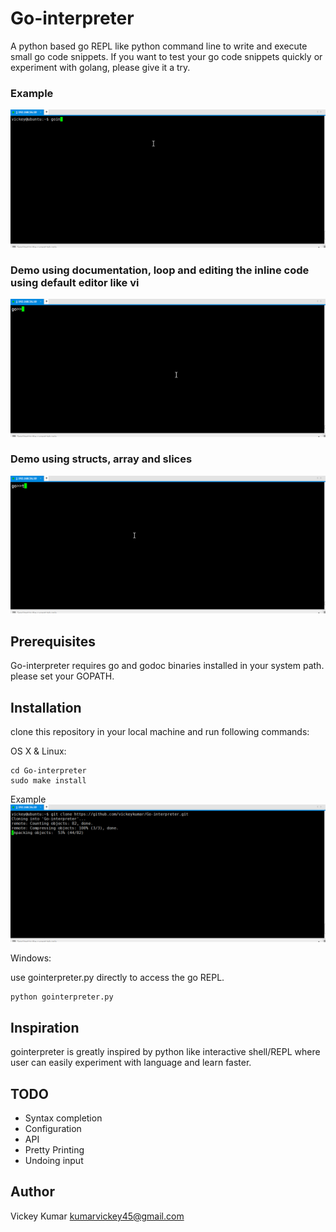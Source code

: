 # Go-interpreter

A python based go REPL like python command line to write and execute small go code snippets. If you want to test your go code snippets quickly or experiment with golang, please give it a try.

### Example
![](doc/Examples.gif)

### Demo using documentation, loop and editing the inline code using default editor like vi
![](doc/doc.gif)

### Demo using structs, array and slices
![](doc/struct.gif)

## Prerequisites

Go-interpreter requires go and godoc binaries installed in your system path. please set your GOPATH. 

## Installation

clone this repository in your local machine and run following commands:

OS X & Linux:

```
cd Go-interpreter
sudo make install
```

Example
![](doc/installation.gif)


Windows:

use gointerpreter.py directly to access the go REPL.
```
python gointerpreter.py
```

## Inspiration

gointerpreter is greatly inspired by python like interactive shell/REPL where user can easily experiment with language and learn faster.


## TODO

* Syntax completion
* Configuration
* API
* Pretty Printing
* Undoing input


## Author

Vickey Kumar <kumarvickey45@gmail.com>
